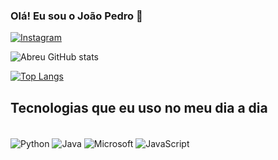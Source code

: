 ### Olá! Eu sou o João Pedro 👋

[![Instagram](https://img.shields.io/badge/Instagram-E4405F?style=for-the-badge&logo=instagram&logoColor=white)](https://instagram.com/abreu6c)

![Abreu GitHub stats](https://github-readme-stats.vercel.app/api?username=Abreu&show_icons=true&theme=radical)

[![Top Langs](https://github-readme-stats.vercel.app/api/top-langs/?username=aabreu6)](https://github.com/anuraghazra/github-readme-stats)

## Tecnologias que eu uso no meu dia a dia

<div style="display: inline_block"><br/>
 <img align="center" alt="Python" src="https://img.shields.io/badge/Python-14354C?style=for-the-badge&logo=python&logoColor=white" />
 <img align="center" alt="Java" src="https://img.shields.io/badge/Java-ED8B00?style=for-the-badge&logo=openjdk&logoColor=white" />
 <img align="center" alt="Microsoft" src="https://img.shields.io/badge/Microsoft-666666?style=for-the-badge&logo=microsoft&logoColor=white" />
 <img align="center" alt="JavaScript" src="https://img.shields.io/badge/JavaScript-F7DF1E?style=for-the-badge&logo=javascript&logoColor=black" />
</div>
